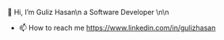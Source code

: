 👋 Hi, 
I’m Guliz Hasan\n
a Software Developer \n\n

- 📫 How to reach me https://www.linkedin.com/in/gulizhasan

<!---
gulizhasan/gulizhasan is a ✨ special ✨ repository because its `README.md` (this file) appears on your GitHub profile.
You can click the Preview link to take a look at your changes.
--->
